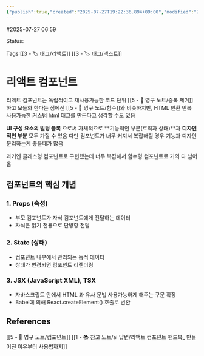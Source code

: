 ```yaml
---
{"publish":true,"created":"2025-07-27T19:22:36.894+09:00","modified":"2025-08-01T00:19:45.529+09:00","cssclasses":""}
---
```


#2025-07-27 06:59

Status: 

Tags:[[3 - 🏷️ 태그/리액트]] [[3 - 🏷️ 태그/넥스트]]

# 리액트 컴포넌트
리액트 컴포넌트는 독립적이고 재사용가능한 코드 단위
[[5 - 💎 영구 노트/중복 제거]] 하고 모듈화 한다는 점에선 [[5 - 💎 영구 노트/함수]]와 비슷하지만, HTML 반환
반복 사용가능한 커스텀 html 태그를 만든다고 생각할 수도 있음

**UI 구성 요소의 빌딩 블록** 으로써 자체적으로 **기능적인 부분(로직과 상태)**과 **디자인적인 부분** 모두 가질 수 있음
다만 컴포넌트가 너무 커져서 복잡해질 경우 기능과 디자인 분리하는게 좋을때가 많음

과거엔 클래스형 컴포넌트로 구현했는데 너무 복잡해서 함수형 컴포넌트로 거의 다 넘어옴

## 컴포넌트의 핵심 개념
### 1. Props (속성)
- 부모 컴포넌트가 자식 컴포넌트에게 전달하는 데이터
- 자식은 읽기 전용으로 단방향 전달
### 2. State (상태)
- 컴포넌트 내부에서 관리되는 동적 데이터
- 상태가 변경되면 컴포넌트 리렌더링
### 3. JSX (JavaScript XML), TSX
- 자바스크립트 안에서 HTML 과 유사 문법 사용가능하게 해주는 구문 확장
- Babel에 의해 React.createElement() 호출로 변환

## References
 [[5 - 💎 영구 노트/컴포넌트]]
 [[1 - 📚 참고 노트/ai 답변/리액트 컴포넌트 핸드북_ 만들어진 이유부터 사용법까지]]
